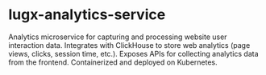 # lugx-analytics-service
Analytics microservice for capturing and processing website user interaction data. Integrates with ClickHouse to store web analytics (page views, clicks, session time, etc.). Exposes APIs for collecting analytics data from the frontend. Containerized and deployed on Kubernetes.
